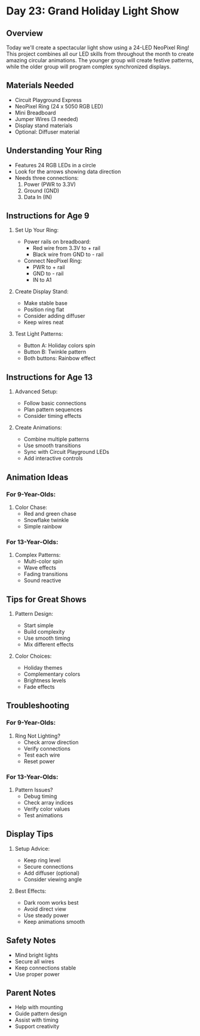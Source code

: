# Day 23: Grand Holiday Light Show

## Overview
Today we'll create a spectacular light show using a 24-LED NeoPixel Ring! This project combines all our LED skills from throughout the month to create amazing circular animations. The younger group will create festive patterns, while the older group will program complex synchronized displays.

## Materials Needed
- Circuit Playground Express
- NeoPixel Ring (24 x 5050 RGB LED)
- Mini Breadboard
- Jumper Wires (3 needed)
- Display stand materials
- Optional: Diffuser material

## Understanding Your Ring
- Features 24 RGB LEDs in a circle
- Look for the arrows showing data direction
- Needs three connections:
  1. Power (PWR to 3.3V)
  2. Ground (GND)
  3. Data In (IN)

## Instructions for Age 9

1. Set Up Your Ring:
   - Power rails on breadboard:
     - Red wire from 3.3V to + rail
     - Black wire from GND to - rail
   - Connect NeoPixel Ring:
     - PWR to + rail
     - GND to - rail
     - IN to A1

2. Create Display Stand:
   - Make stable base
   - Position ring flat
   - Consider adding diffuser
   - Keep wires neat

3. Test Light Patterns:
   - Button A: Holiday colors spin
   - Button B: Twinkle pattern
   - Both buttons: Rainbow effect

## Instructions for Age 13

1. Advanced Setup:
   - Follow basic connections
   - Plan pattern sequences
   - Consider timing effects

2. Create Animations:
   - Combine multiple patterns
   - Use smooth transitions
   - Sync with Circuit Playground LEDs
   - Add interactive controls

## Animation Ideas

### For 9-Year-Olds:
1. Color Chase:
   - Red and green chase
   - Snowflake twinkle
   - Simple rainbow

### For 13-Year-Olds:
1. Complex Patterns:
   - Multi-color spin
   - Wave effects
   - Fading transitions
   - Sound reactive

## Tips for Great Shows

1. Pattern Design:
   - Start simple
   - Build complexity
   - Use smooth timing
   - Mix different effects

2. Color Choices:
   - Holiday themes
   - Complementary colors
   - Brightness levels
   - Fade effects

## Troubleshooting

### For 9-Year-Olds:
1. Ring Not Lighting?
   - Check arrow direction
   - Verify connections
   - Test each wire
   - Reset power

### For 13-Year-Olds:
1. Pattern Issues?
   - Debug timing
   - Check array indices
   - Verify color values
   - Test animations

## Display Tips

1. Setup Advice:
   - Keep ring level
   - Secure connections
   - Add diffuser (optional)
   - Consider viewing angle

2. Best Effects:
   - Dark room works best
   - Avoid direct view
   - Use steady power
   - Keep animations smooth

## Safety Notes
- Mind bright lights
- Secure all wires
- Keep connections stable
- Use proper power

## Parent Notes
- Help with mounting
- Guide pattern design
- Assist with timing
- Support creativity